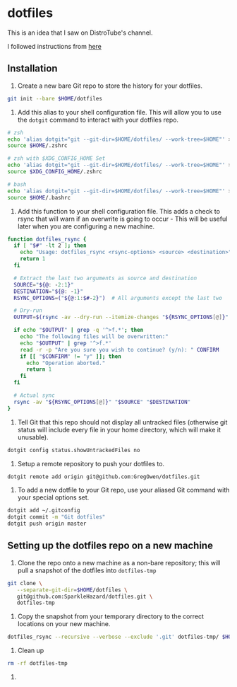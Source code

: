 # dotfiles

This is an idea that I saw on DistroTube's channel.

I followed instructions from [here](https://stegosaurusdormant.com/bare-git-repo/)

## Installation

1. Create a new bare Git repo to store the history for your dotfiles.

```bash
git init --bare $HOME/dotfiles
```

1. Add this alias to your shell configuration file. This will allow you to use the `dotgit` command to interact with your dotfiles repo.

```bash
# zsh
echo 'alias dotgit="git --git-dir=$HOME/dotfiles/ --work-tree=$HOME"' >> $HOME/.zshrc
source $HOME/.zshrc

# zsh with $XDG_CONFIG_HOME Set
echo 'alias dotgit="git --git-dir=$HOME/dotfiles/ --work-tree=$HOME"' >> $XDG_CONFIG_HOME/.zshrc
source $XDG_CONFIG_HOME/.zshrc

# bash
echo 'alias dotgit="git --git-dir=$HOME/dotfiles/ --work-tree=$HOME"' >> $HOME/.bashrc
source $HOME/.bashrc
```

1. Add this function to your shell configuration file. This adds a check to rsync that will warn if an overwrite is going to occur - This will be useful later when you are configuring a new machine.

```bash
function dotfiles_rsync {
  if [ "$#" -lt 2 ]; then
    echo "Usage: dotfiles_rsync <rsync-options> <source> <destination>"
    return 1
  fi

  # Extract the last two arguments as source and destination
  SOURCE="${@: -2:1}"
  DESTINATION="${@: -1}"
  RSYNC_OPTIONS=("${@:1:$#-2}")  # All arguments except the last two

  # Dry-run
  OUTPUT=$(rsync -av --dry-run --itemize-changes "${RSYNC_OPTIONS[@]}" "$SOURCE" "$DESTINATION")

  if echo "$OUTPUT" | grep -q '^>f.*'; then
    echo "The following files will be overwritten:"
    echo "$OUTPUT" | grep '^>f.*'
    read -r -p "Are you sure you wish to continue? (y/n): " CONFIRM
    if [[ "$CONFIRM" != "y" ]]; then
      echo "Operation aborted."
      return 1
    fi
  fi

  # Actual sync
  rsync -av "${RSYNC_OPTIONS[@]}" "$SOURCE" "$DESTINATION"
}
```

1. Tell Git that this repo should not display all untracked files (otherwise git status will include every file in your home directory, which will make it unusable).

```bash
dotgit config status.showUntrackedFiles no
```

1. Setup a remote repository to push your dotfiles to.

```bash
dotgit remote add origin git@github.com:GregOwen/dotfiles.git
```

1. To add a new dotfile to your Git repo, use your aliased Git command with your special options set.

```bash
dotgit add ~/.gitconfig
dotgit commit -m "Git dotfiles"
dotgit push origin master
```

## Setting up the dotfiles repo on a new machine

1. Clone the repo onto a new machine as a non-bare repository; this will pull a snapshot of the dotfiles into `dotfiles-tmp`

```bash
git clone \
   --separate-git-dir=$HOME/dotfiles \
   git@github.com:SparkleHazard/dotfiles.git \
   dotfiles-tmp
```

1. Copy the snapshot from your temporary directory to the correct locations on your new machine.

```bash
dotfiles_rsync --recursive --verbose --exclude '.git' dotfiles-tmp/ $HOME/
```

1. Clean up

```bash
rm -rf dotfiles-tmp
```

1.
